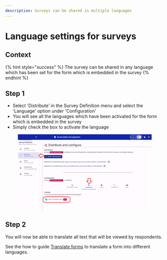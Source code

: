 ```yaml
---
description: Surveys can be shared in multiple languages
---
```


# Language settings for surveys

## Context

{% hint style="success" %}
The survey can be shared in any language which has been set for the form which is embedded in the survey
{% endhint %}

## Step 1

* Select 'Distribute' in the Survey Definition menu and select the 'Language' option under 'Configuration'
* You will see all the languages which have been activated for the form which is embedded in the survey
* Simply check the box to activate the language&#x20;

<figure><img src="../../../.gitbook/assets/image.png" alt=""><figcaption></figcaption></figure>

## Step 2

You will now be able to translate all text that will be viewed by respondents.

See the how to guide [Translate forms](../form-editor/translate-forms.md) to translate a form into different languages.
